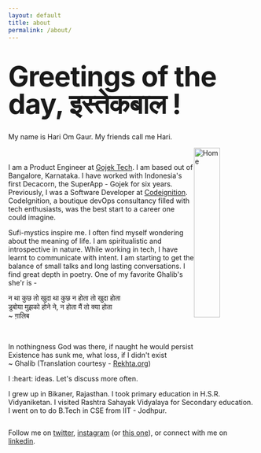 ```yaml
---
layout: default
title: about
permalink: /about/
---
```


<style type="text/css" media="screen">
  .container {
    display: inline-flex;
  }
  div {
    margin: unset;
  }
  h3 {
    margin: 30px 0;
    font-size: 4em;
    line-height: 1;
    letter-spacing: -1px;
  }
</style>
<div class="container">
  <div class="row g-5 mb-5">
    <div class="col-md-6">
    <h3 class="fw-bold" style="text-align:left" >Greetings of the day,  इस्तेकबाल !</h3>
      <p style="text-align:left">
        My name is Hari Om Gaur. My friends call me Hari.
      </p>
    <div style="width: 100%; display: flex;">
       <div style="float:left; width: 75%">
      <br>
      <p>
      I am a Product Engineer at <a href="http://gojek.io">Gojek Tech</a>. I am based out of Bangalore, Karnataka. I have worked with Indonesia's first Decacorn, the SuperApp - Gojek for six years. Previously, I was a Software Developer at <a href="http://codeignition.co"
      target="_blank">Codeignition</a>. CodeIgnition, a boutique devOps
      consultancy filled with tech enthusiasts, was the best start to a career
      one could imagine.
      </p>
      <p>
      Sufi-mystics inspire me. I often find myself wondering about
      the meaning of life. I am
      spiritualistic and introspective in nature. While working in tech, I
      have learnt to communicate with intent. I am
      starting to get the balance of small talks and long lasting
      conversations.
      I find great depth in poetry. One of my favorite Ghalib's she'r is -
      </p>
      <p>
      <div>
      न था कुछ तो खुदा था कुछ न होता तो खुदा होता 
      <br>
      डुबोया मुझको होने ने, न होता मैं तो क्या होता
      <br>
      ~ ग़ालिब 
      </div>
      </p>
      <br>
       </div>
       <div style="float:right;">
         <img src="{{ site.github.url }}/assets/img/me.jpeg" alt="Home" width="95%">
       </div>
    </div>
    <div style="clear:both"></div>
    </div>
    <div class="col-md-6" style="text-align: left">
      <p>
      In nothingness God was there, if naught he would persist
      <br>
      Existence has sunk me, what loss, if I didn't exist
      <br>
      ~ Ghalib
      (Translation courtesy - <a href="rekhta.org" target="_blank">Rekhta.org</a>)
      </p>
      <p>
        I :heart: ideas. Let's discuss more often.
      </p>
      <p>
      I grew up in Bikaner, Rajasthan. I took primary education in
      H.S.R. Vidyaniketan. I visited Rashtra Sahayak Vidyalaya for Secondary education.
      I went on to do B.Tech in CSE from IIT - Jodhpur.
      </p>
    </div>
  </div>
</div>

Follow me on [twitter](https://twitter.com/hogaur),
[instagram](https://instagram.com/hariomuvacha) (or [this one](https://instagram.com/hogaur)), or connect with me on [linkedin](linkedin.com/in/hogaur).
